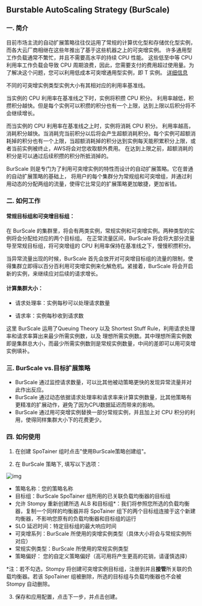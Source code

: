 ## Burstable AutoScaling Strategy (BurScale)

### 一. 简介

目前市场主流的自动扩展策略往往仅运用了常规的计算优化型和存储优化型实例，而各大云厂商相继在这些年推出了基于这些机器之上的可突增实例。 许多通用型工作负载通常不繁忙，并且不需要高水平的持续 CPU 性能。
这些低至中等 CPU 利用率工作负载会导致 CPU 周期浪费，因此，您需要支付的费用超过使用量。为了解决这个问题，您可以利用低成本可突增通用型实例，即 T 实例。
[详细信息](https://docs.aws.amazon.com/zh_cn/AWSEC2/latest/UserGuide/burstable-performance-instances.html)

不同的可突增实例类型实例大小有其相对应的利用率基准线。

当实例的 CPU 利用率在基准线之下时，实例将积攒 CPU 积分。
利用率越低，积攒积分越快。但是每个实例可以积攒的积分也有一个上限，达到上限以后积分将不会继续增长。

而当实例的 CPU 利用率在基准线之上时，实例将消耗 CPU 积分。
利用率越高，消耗积分越快。当消耗完当前积分以后将会产生超额消耗积分。每个实例可超额消耗掉的积分也有一个上限，当超额消耗掉的积分达到实例每天能积累积分上限，或者当前实例被终止，AWS将会对您收取额外费用。
在达到上限之前，超额消耗的积分是可以通过后续积攒的积分所抵消掉的。

BurScale 则是专门为了利用可突增实例的特性而设计的自动扩展策略。它在普通的自动扩展策略的基础上，
将用户的每个集群分为常规组和可突增组，并通过利用动态的分配两组的流量，使得它比常见的扩展策略更加敏捷，更加省钱。


### 二. 如何工作

#### 常规目标组和可突增目标组： 
在 BurScale 的集群里，将会有两类实例，常规实例和可突增实例。两种类型的实例将会分配给对应的两个目标组。
在正常流量区间，BurScale 将会将大部分流量导至常规目标组，将可突增组的 CPU 利用率保持在基准线之下，慢慢积攒积分。

当异常流量出现的时候，BurScale 首先会放开对可突增目标组的流量的限制，使得集群立即得以百分百利用可突增实例来化解危机。紧接着，BurScale 将会开启新的实例，来继续应对后续的请求增长。


#### 计算集群大小：
* 请求处理率：实例每秒可以处理请求数量

* 请求率：实例每秒收到请求数

这里 BurScale 运用了Queuing Theory 以及 Shortest Stuff Rule，利用请求处理率和请求率算出来最少所需实例数，以及
理想所需实例数。其中理想所需实例数即是集群总大小，而最少所需实例数则是常规实例数量，中间的差即可以用可突增实例填补。

### 三. BurScale vs.目标扩展策略

- BurScale 通过监控请求数量，可以比其他被动策略更快的发现异常流量并对此作出反应。
- BurScale 通过动态依据请求处理率和请求率来计算实例数量，比其他策略有更精准的扩展动作，避免了因为CPU数据延迟而带来的影响。
- BurScale 通过用可突增实例替换一部分常规实例，并且加上对 CPU 积分的利用，使得同样集群大小下的花费更少。

### 四. 如何使用

1. 在创建 SpoTainer 组时点击"使用BurScale策略创建组"。

2. 在 BurScale 策略下, 填写以下选项：

![img](../_images/burscale/burscale_menu.png)


* 策略名称：您的策略名称
* 目标组：BurScale SpoTainer 组所用的已关联负载均衡器的目标组
* 允许 Stompy 重新创建所选 ALB 和目标组*：我们将参照您所选的负载均衡器，复制一个同样的均衡器并将 SpoTainer 组下的两个目标组连接于这个新建均衡器，不影响您原有的负载均衡器和目标组的运行
* SLO 延迟时间：特定目标组的最大响应时间
* 可突增系列：BurScale 所使用的突增实例类型（具体大小将会与常规实例所对应）
* 常规实例类型：BurScale 所使用的常规实例类型
* 策略偏好： 您的自定义策略偏好（高可用将产生更高的花销，请谨慎选择）


*注：若不勾选，Stompy 将创建可突增实例目标组，注册到并且**接管**所关联的负载均衡器。若该 SpoTainer 组被删除，所选的目标组与负载均衡器也不会被 Stompy 自动删除。
   
3. 保存和应用配置，点击下一步，并点击创建。 